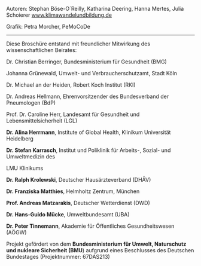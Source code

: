 Autoren: Stephan Böse-O´Reilly, Katharina Deering, Hanna Mertes, Julia Schoierer www.klimawandelundbildung.de

Grafik: Petra Morcher, PeMoCoDe

---

Diese Broschüre entstand mit freundlicher Mitwirkung des
wissenschaftlichen Beirates:

Dr. Christian Berringer, Bundesministerium für Gesundheit (BMG)

Johanna Grünewald, Umwelt- und Verbraucherschutzamt, Stadt Köln

Dr. Michael an der Heiden, Robert Koch Institut (RKI)

Dr. Andreas Hellmann, Ehrenvorsitzender des Bundesverband der
Pneumologen (BdP)

Prof. Dr. Caroline Herr, Landesamt für Gesundheit und
Lebensmittelsicherheit (LGL)

**Dr. Alina Herrmann**, Institute of Global Health, Klinikum Universität
Heidelberg

**Dr. Stefan Karrasch**, Institut und Poliklinik für Arbeits-, Sozial-
und Umweltmedizin des

LMU Klinikums

**Dr. Ralph Krolewski**, Deutscher Hausärzteverband (DHÄV)

**Dr. Franziska Matthies**, Helmholtz Zentrum, München

**Prof. Andreas Matzarakis**, Deutscher Wetterdienst (DWD)

**Dr. Hans-Guido Mücke**, Umweltbundesamt (UBA)

**Dr. Peter Tinnemann**, Akademie für Öffentliches Gesundheitswesen
(AÖGW)

Projekt gefördert von dem **Bundesministerium für Umwelt, Naturschutz
und nukleare Sicherheit (BMU**) aufgrund eines Beschlusses des Deutschen
Bundestages (Projektnummer: 67DAS213)
